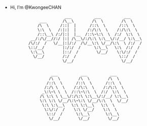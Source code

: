 -  Hi, I’m @KwongeeCHAN

                               ___          ___          ___     
                    ___       /\__\        /\  \        /\  \    
                   /\  \     /::|  |      /::\  \      /::\  \   
                   \:\  \   /:|:|  |     /:/\:\  \    /:/\:\  \  
                   /::\__\ /:/|:|  |__  /::\~\:\  \  /:/  \:\  \ 
                __/:/\/__//:/ |:| /\__\/:/\:\ \:\__\/:/__/ \:\__\
               /\/:/  /   \/__|:|/:/  /\/__\:\ \/__/\:\  \ /:/  /
               \::/__/        |:/:/  /      \:\__\   \:\  /:/  / 
                \:\__\        |::/  /        \/__/    \:\/:/  /  
                 \/__/        /:/  /                   \::/  /   
                              \/__/                     \/__/    


                         ___          ___          ___     
                        /\  \        /\  \        /\  \    
                       /::\  \      /::\  \      /::\  \   
                      /:/\ \  \    /:/\:\  \    /:/\:\  \  
                     _\:\~\ \  \  /::\~\:\  \  /:/  \:\  \ 
                    /\ \:\ \ \__\/:/\:\ \:\__\/:/__/ \:\__\
                    \:\ \:\ \/__/\:\~\:\ \/__/\:\  \  \/__/
                     \:\ \:\__\   \:\ \:\__\   \:\  \      
                      \:\/:/  /    \:\ \/__/    \:\  \     
                       \::/  /      \:\__\       \:\__\    
                        \/__/        \/__/        \/__/    


<!---
KwongeeCHAN/KwongeeCHAN is a ✨ special ✨ repository because its `README.md` (this file) appears on your GitHub profile.
You can click the Preview link to take a look at your changes.i hope i can study,infosec
--->
